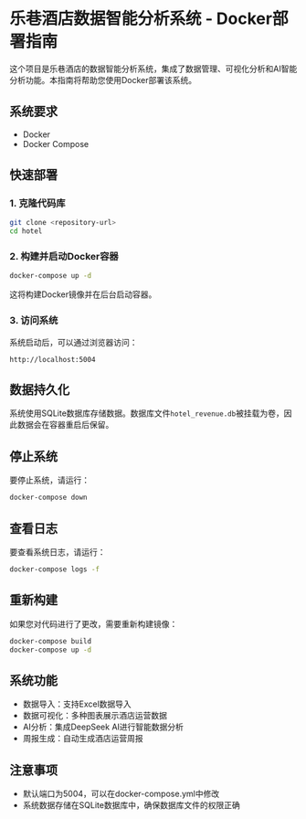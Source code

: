# 乐巷酒店数据智能分析系统 - Docker部署指南

这个项目是乐巷酒店的数据智能分析系统，集成了数据管理、可视化分析和AI智能分析功能。本指南将帮助您使用Docker部署该系统。

## 系统要求

- Docker
- Docker Compose

## 快速部署

### 1. 克隆代码库

```bash
git clone <repository-url>
cd hotel
```

### 2. 构建并启动Docker容器

```bash
docker-compose up -d
```

这将构建Docker镜像并在后台启动容器。

### 3. 访问系统

系统启动后，可以通过浏览器访问：

```
http://localhost:5004
```

## 数据持久化

系统使用SQLite数据库存储数据。数据库文件`hotel_revenue.db`被挂载为卷，因此数据会在容器重启后保留。

## 停止系统

要停止系统，请运行：

```bash
docker-compose down
```

## 查看日志

要查看系统日志，请运行：

```bash
docker-compose logs -f
```

## 重新构建

如果您对代码进行了更改，需要重新构建镜像：

```bash
docker-compose build
docker-compose up -d
```

## 系统功能

- 数据导入：支持Excel数据导入
- 数据可视化：多种图表展示酒店运营数据
- AI分析：集成DeepSeek AI进行智能数据分析
- 周报生成：自动生成酒店运营周报

## 注意事项

- 默认端口为5004，可以在docker-compose.yml中修改
- 系统数据存储在SQLite数据库中，确保数据库文件的权限正确 